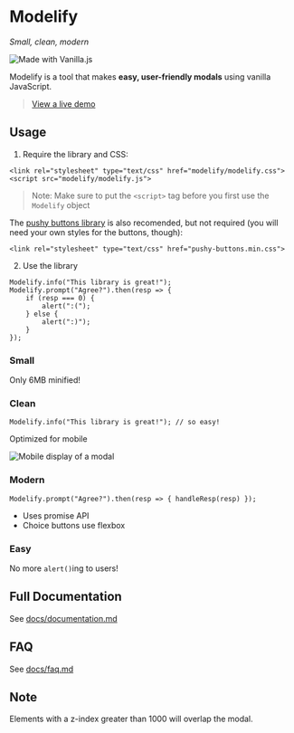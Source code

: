 # Modelify

*Small, clean, modern*

<img src="http://vanilla-js.com/assets/button.png" alt="Made with Vanilla.js" />

Modelify is a tool that makes **easy, user-friendly modals** using vanilla JavaScript.

> [View a live demo](https://ekcom.github.io/old/modelify/demo)

## Usage

1. Require the library and CSS:

```
<link rel="stylesheet" type="text/css" href="modelify/modelify.css">
<script src="modelify/modelify.js">
```

> Note: Make sure to put the `<script>` tag before you first use the `Modelify` object

The [pushy buttons library](https://github.com/iRaul/pushy-buttons) is also recomended, but not required (you will need your own styles for the buttons, though):
```
<link rel="stylesheet" type="text/css" href="pushy-buttons.min.css">
```

2. Use the library

```
Modelify.info("This library is great!");
Modelify.prompt("Agree?").then(resp => {
    if (resp === 0) {
        alert(":(");
    } else {
        alert(":)");
    }
});
```

### Small

Only 6MB minified!

### Clean

```Modelify.info("This library is great!"); // so easy!```

Optimized for mobile

![Mobile display of a modal](screenshot.png)

### Modern

`Modelify.prompt("Agree?").then(resp => { handleResp(resp) });`

- Uses promise API
- Choice buttons use flexbox

### Easy

No more `alert()`ing to users!

## Full Documentation

See [docs/documentation.md](https://github.com/92Eli/modelify/blob/master/docs/documentation.md)

## FAQ

See [docs/faq.md](https://github.com/92Eli/modelify/blob/master/docs/faq.md)

## Note

Elements with a z-index greater than 1000 will overlap the modal.

